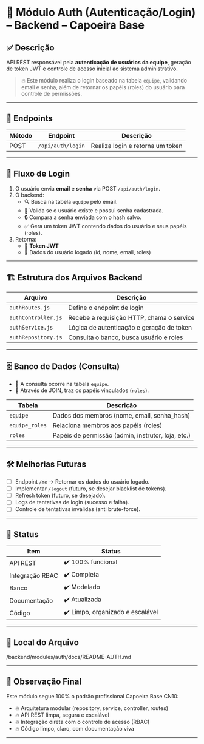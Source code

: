 # 🔐 Módulo Auth (Autenticação/Login) – Backend – Capoeira Base

## ✅ Descrição
API REST responsável pela **autenticação de usuários da equipe**, geração de token JWT e controle de acesso inicial ao sistema administrativo.

> 🔥 Este módulo realiza o login baseado na tabela `equipe`, validando email e senha, além de retornar os papéis (roles) do usuário para controle de permissões.

---

## 🔗 Endpoints

| Método | Endpoint               | Descrição                          |
|--------|-------------------------|-------------------------------------|
| POST   | `/api/auth/login`       | Realiza login e retorna um token    |

---

## 🔐 Fluxo de Login

1. O usuário envia **email** e **senha** via POST `/api/auth/login`.
2. O backend:
   - 🔍 Busca na tabela `equipe` pelo email.
   - 🔑 Valida se o usuário existe e possui senha cadastrada.
   - 🔒 Compara a senha enviada com o hash salvo.
   - ✅ Gera um token JWT contendo dados do usuário e seus papéis (roles).
3. Retorna:
   - 🔑 **Token JWT**
   - 👤 Dados do usuário logado (id, nome, email, roles)

---

## 🏗️ Estrutura dos Arquivos Backend

| Arquivo               | Descrição                                     |
|-----------------------|-----------------------------------------------|
| `authRoutes.js`       | Define o endpoint de login                   |
| `authController.js`   | Recebe a requisição HTTP, chama o service     |
| `authService.js`      | Lógica de autenticação e geração de token     |
| `authRepository.js`   | Consulta o banco, busca usuário e roles       |

---

## 🗄️ Banco de Dados (Consulta)

- 🔸 A consulta ocorre na tabela `equipe`.
- 🔸 Através de JOIN, traz os papéis vinculados (`roles`).

| Tabela | Descrição                        |
|--------|-----------------------------------|
| `equipe` | Dados dos membros (nome, email, senha_hash) |
| `equipe_roles` | Relaciona membros aos papéis (roles) |
| `roles` | Papéis de permissão (admin, instrutor, loja, etc.) |

---

## 🛠️ Melhorias Futuras

- [ ] Endpoint `/me` → Retornar os dados do usuário logado.
- [ ] Implementar `/logout` (futuro, se desejar blacklist de tokens).
- [ ] Refresh token (futuro, se desejado).
- [ ] Logs de tentativas de login (sucesso e falha).
- [ ] Controle de tentativas inválidas (anti brute-force).

---

## 🎯 Status

| Item              | Status           |
|-------------------|------------------|
| API REST          | ✔️ 100% funcional |
| Integração RBAC   | ✔️ Completa       |
| Banco             | ✔️ Modelado       |
| Documentação      | ✔️ Atualizada     |
| Código            | ✔️ Limpo, organizado e escalável |

---

## 📜 Local do Arquivo

/backend/modules/auth/docs/README-AUTH.md


---

## 🚀 Observação Final

Este módulo segue 100% o padrão profissional Capoeira Base CN10:

- 🔥 Arquitetura modular (repository, service, controller, routes)
- 🔥 API REST limpa, segura e escalável
- 🔥 Integração direta com o controle de acesso (RBAC)
- 🔥 Código limpo, claro, com documentação viva

---
